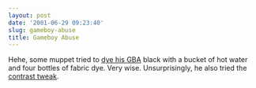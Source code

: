 ```yaml
---
layout: post
date: '2001-06-29 09:23:40'
slug: gameboy-abuse
title: Gameboy Abuse
---
```


Hehe, some muppet tried to [dye his GBA](http://www.geocities.com/kenesoto/gbadye.html) black with a bucket of hot water and four bottles of fabric dye. Very wise. Unsurprisingly, he also tried the [contrast tweak](http://www.geocities.com/kenesoto/potentiometer.html).